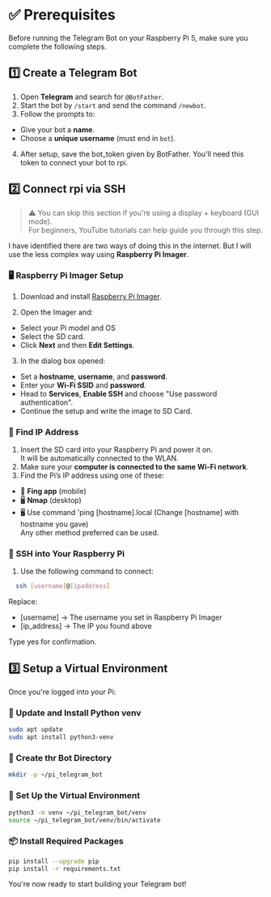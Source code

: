# ✅ Prerequisites
  Before running the Telegram Bot on your Raspberry Pi 5, make sure you complete the following steps.

## 1️⃣ Create a Telegram Bot  

1. Open **Telegram** and search for `@BotFather`.
2. Start the bot by `/start` and send the command `/newbot`.  
3. Follow the prompts to:
  - Give your bot a **name**.
  - Choose a **unique username** (must end in `bot`).  
4. After setup, save the bot_token given by BotFather. You'll need this token to connect your bot to rpi.

## 2️⃣ Connect rpi via SSH  
> ⚠️ You can skip this section if you're using a display + keyboard (GUI mode).  
> For beginners, YouTube tutorials can help guide you through this step.

  I have identified there are two ways of doing this in the internet. 
  But I will use the less complex way using **Raspberry Pi Imager**.

### 🖥️ Raspberry Pi Imager Setup
1. Download and install [Raspberry Pi Imager](https://www.raspberrypi.com/software/).

2. Open the Imager and:
  - Select your Pi model and OS
  - Select the SD card.
  - Click **Next** and then **Edit Settings**.

3. In the dialog box opened:
- Set a **hostname**, **username**, and **password**.
- Enter your **Wi-Fi SSID** and **password**.
- Head to **Services**, **Enable SSH** and choose "Use password authentication".
- Continue the setup and write the image to SD Card. 

### 🔌 Find IP Address
  1. Insert the SD card into your Raspberry Pi and power it on.  
  It will be automatically connected to the WLAN.  
  2. Make sure your **computer is connected to the same Wi-Fi network**.
  3. Find the Pi’s IP address using one of these:
  -   📱 **Fing app** (mobile)
  -   🖥️ **Nmap** (desktop)
  -   🖥️ Use command 'ping [hostname].local (Change [hostname] with hostname you gave)  
     Any other method preferred can be used.
  
### 🔐 SSH into Your Raspberry Pi
 1. Use the following command to connect:
```bash
  ssh [username]@[ipaddress]
```  
  Replace:
-   [username] → The username you set in Raspberry Pi Imager
-   [ip_address] → The IP you found above  

  Type yes for confirmation.
  
  
## 3️⃣ Setup a Virtual Environment
Once you're logged into your Pi:
### 🔄 Update and Install Python venv
```bash
sudo apt update
sudo apt install python3-venv
```

### 📁 Create thr Bot Directory
```bash
mkdir -p ~/pi_telegram_bot
```
### 🧪 Set Up the Virtual Environment
```bash
python3 -m venv ~/pi_telegram_bot/venv
source ~/pi_telegram_bot/venv/bin/activate
```
### 📦 Install Required Packages
```bash
pip install --upgrade pip
pip install -r requirements.txt
```

  
You're now ready to start building your Telegram bot!
